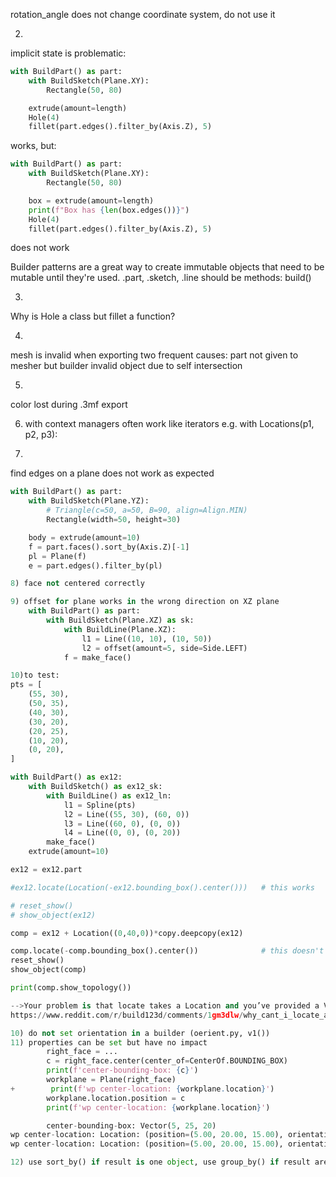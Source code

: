 rotation_angle does not change coordinate system, do not use it

2)
implicit state is problematic:

```py
with BuildPart() as part:
    with BuildSketch(Plane.XY):
        Rectangle(50, 80)

    extrude(amount=length)
    Hole(4)
    fillet(part.edges().filter_by(Axis.Z), 5)
```
works, but:

```py
with BuildPart() as part:
    with BuildSketch(Plane.XY):
        Rectangle(50, 80)

    box = extrude(amount=length)
    print(f"Box has {len(box.edges())}")
    Hole(4)
    fillet(part.edges().filter_by(Axis.Z), 5)
```
does not work

Builder patterns are a great way to create immutable objects that need to be mutable until they're used.
.part, .sketch, .line should be methods: build()

3)
Why is Hole a class but fillet a function?

4)
mesh is invalid when exporting
 two frequent causes:
    part not given to mesher but builder
    invalid object due to self intersection

5)
color lost during .3mf export

6) with context managers often work like iterators
e.g. with Locations(p1, p2, p3):

7)
find edges on a plane does not work as expected

```py
with BuildPart() as part:
    with BuildSketch(Plane.YZ):
        # Triangle(c=50, a=50, B=90, align=Align.MIN)
        Rectangle(width=50, height=30)

    body = extrude(amount=10)
    f = part.faces().sort_by(Axis.Z)[-1]
    pl = Plane(f)
    e = part.edges().filter_by(pl)

8) face not centered correctly

9) offset for plane works in the wrong direction on XZ plane
    with BuildPart() as part:
        with BuildSketch(Plane.XZ) as sk:
            with BuildLine(Plane.XZ):
                l1 = Line((10, 10), (10, 50))
                l2 = offset(amount=5, side=Side.LEFT)
            f = make_face()

10)to test:
pts = [
    (55, 30),
    (50, 35),
    (40, 30),
    (30, 20),
    (20, 25),
    (10, 20),
    (0, 20),
]

with BuildPart() as ex12:
    with BuildSketch() as ex12_sk:
        with BuildLine() as ex12_ln:
            l1 = Spline(pts)
            l2 = Line((55, 30), (60, 0))
            l3 = Line((60, 0), (0, 0))
            l4 = Line((0, 0), (0, 20))
        make_face()
    extrude(amount=10)

ex12 = ex12.part

#ex12.locate(Location(-ex12.bounding_box().center()))   # this works

# reset_show()
# show_object(ex12)

comp = ex12 + Location((0,40,0))*copy.deepcopy(ex12)

comp.locate(-comp.bounding_box().center())              # this doesn't
reset_show()
show_object(comp)

print(comp.show_topology())

-->Your problem is that locate takes a Location and you’ve provided a Vector.
https://www.reddit.com/r/build123d/comments/1gm3dlw/why_cant_i_locate_a_compound/

10) do not set orientation in a builder (oerient.py, v1())
11) properties can be set but have no impact
        right_face = ...
        c = right_face.center(center_of=CenterOf.BOUNDING_BOX)
        print(f'center-bounding-box: {c}')
        workplane = Plane(right_face)
+        print(f'wp center-location: {workplane.location}')
        workplane.location.position = c
        print(f'wp center-location: {workplane.location}')

        center-bounding-box: Vector(5, 25, 20)
wp center-location: Location: (position=(5.00, 20.00, 15.00), orientation=(-0.00, 90.00, -90.00))
wp center-location: Location: (position=(5.00, 20.00, 15.00), orientation=(-0.00, 90.00, -90.00))

12) use sort_by() if result is one object, use group_by() if result are multiple obects
